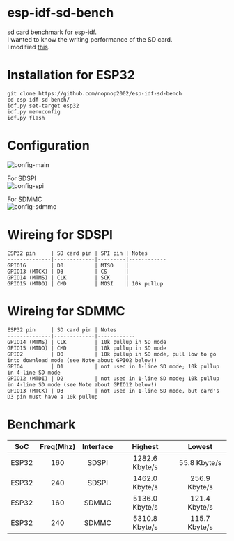 # esp-idf-sd-bench
sd card benchmark for esp-idf.   
I wanted to know the writing performance of the SD card.   
I modified [this](https://github.com/kunsen-an/espidf_sd_card_write_test).   

# Installation for ESP32
```
git clone https://github.com/nopnop2002/esp-idf-sd-bench
cd esp-idf-sd-bench/
idf.py set-target esp32
idf.py menuconfig
idf.py flash
```


# Configuration

![config-main](https://user-images.githubusercontent.com/6020549/127577532-f6522d74-224c-4b29-85ab-b7fd1ad58e7a.jpg)

For SDSPI   
![config-spi](https://user-images.githubusercontent.com/6020549/127577535-99519b3d-d662-4109-abe1-6b716265ec20.jpg)

For SDMMC   
![config-sdmmc](https://user-images.githubusercontent.com/6020549/127577538-60e06e7a-5909-490c-854d-7fe0b8d1482e.jpg)


# Wireing for SDSPI
```
ESP32 pin     | SD card pin | SPI pin | Notes
--------------|-------------|---------|------------
GPIO16        | D0          | MISO    |
GPIO13 (MTCK) | D3          | CS      | 
GPIO14 (MTMS) | CLK         | SCK     | 
GPIO15 (MTDO) | CMD         | MOSI    | 10k pullup 
```

# Wireing for SDMMC
```
ESP32 pin     | SD card pin | Notes
--------------|-------------|------------
GPIO14 (MTMS) | CLK         | 10k pullup in SD mode
GPIO15 (MTDO) | CMD         | 10k pullup in SD mode
GPIO2         | D0          | 10k pullup in SD mode, pull low to go into download mode (see Note about GPIO2 below!)
GPIO4         | D1          | not used in 1-line SD mode; 10k pullup in 4-line SD mode
GPIO12 (MTDI) | D2          | not used in 1-line SD mode; 10k pullup in 4-line SD mode (see Note about GPIO12 below!)
GPIO13 (MTCK) | D3          | not used in 1-line SD mode, but card's D3 pin must have a 10k pullup
```

# Benchmark

|SoC|Freq(Mhz)|Interface|Highest|Lowest|
|:-:|:-:|:-:|:-:|:-:|
|ESP32|160|SDSPI|1282.6 Kbyte/s|55.8 Kbyte/s|
|ESP32|240|SDSPI|1462.0 Kbyte/s|256.9 Kbyte/s|
|ESP32|160|SDMMC|5136.0 Kbyte/s|121.4 Kbyte/s|
|ESP32|240|SDMMC|5310.8 Kbyte/s|115.7 Kbyte/s|
